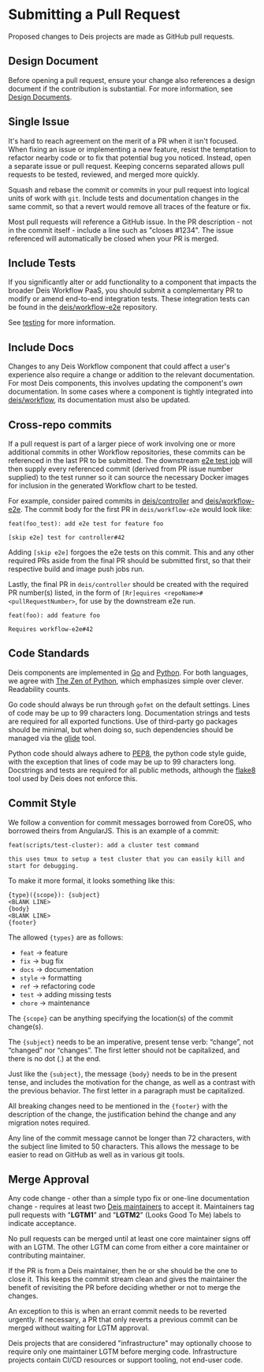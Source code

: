 # Submitting a Pull Request

Proposed changes to Deis projects are made as GitHub pull requests.

## Design Document

Before opening a pull request, ensure your change also references a design document if the contribution is substantial. For more information, see [Design Documents](design-documents.md).

## Single Issue

It's hard to reach agreement on the merit of a PR when it isn't focused. When fixing an issue or implementing a new feature, resist the temptation to refactor nearby code or to fix that potential bug you noticed. Instead, open a separate issue or pull request. Keeping concerns separated allows pull requests to be tested, reviewed, and merged more quickly.

Squash and rebase the commit or commits in your pull request into logical units of work with `git`. Include tests and documentation changes in the same commit, so that a revert would remove all traces of the feature or fix.

Most pull requests will reference a GitHub issue. In the PR description - not in the commit itself - include a line such as "closes #1234". The issue referenced will automatically be closed when your PR is merged.


## Include Tests

If you significantly alter or add functionality to a component that impacts the broader Deis Workflow PaaS, you should submit a complementary PR to modify or amend end-to-end integration tests.  These integration tests can be found in the [deis/workflow-e2e][workflow-e2e] repository.

See [testing](testing.md) for more information.


## Include Docs

Changes to any Deis Workflow component that could affect a user's experience also require a change or addition to the relevant documentation. For most Deis components, this involves updating the component's _own_ documentation. In some cases where a component is tightly integrated into [deis/workflow][workflow], its documentation must also be updated.

## Cross-repo commits

If a pull request is part of a larger piece of work involving one or more additional commits in other Workflow repositories, these commits can be referenced in the last PR to be submitted.  The downstream [e2e test job](https://ci.deis.io/job/workflow-test-pr/) will then supply every referenced commit (derived from PR issue number supplied) to the test runner so it can source the necessary Docker images for inclusion in the generated Workflow chart to be tested.

For example, consider paired commits in [deis/controller](https://github.com/deis/controller) and [deis/workflow-e2e](https://github.com/deis/workflow-e2e).  The commit body for the first PR in `deis/workflow-e2e` would look like:

```
feat(foo_test): add e2e test for feature foo

[skip e2e] test for controller#42
```
Adding `[skip e2e]` forgoes the e2e tests on this commit. This and any other required PRs aside from the final PR should be submitted first, so that their respective build and image push jobs run.

Lastly, the final PR in `deis/controller` should be created with the required PR number(s) listed, in the form of `[Rr]equires <repoName>#<pullRequestNumber>`, for use by the downstream e2e run.

```
feat(foo): add feature foo

Requires workflow-e2e#42
```

## Code Standards

Deis components are implemented in [Go][] and [Python][]. For both languages, we agree with [The Zen of Python][zen], which emphasizes simple over clever. Readability counts.

Go code should always be run through `gofmt` on the default settings. Lines of code may be up to 99 characters long. Documentation strings and tests are required for all exported functions. Use of third-party go packages should be minimal, but when doing so, such dependencies should be managed via the [glide][] tool.

Python code should always adhere to [PEP8][], the python code style guide, with the exception that lines of code may be up to 99 characters long. Docstrings and tests are required for all public methods, although the [flake8][] tool used by Deis does not enforce this.

## Commit Style

We follow a convention for commit messages borrowed from CoreOS, who borrowed theirs
from AngularJS. This is an example of a commit:

```
feat(scripts/test-cluster): add a cluster test command

this uses tmux to setup a test cluster that you can easily kill and
start for debugging.
```

To make it more formal, it looks something like this:

```
{type}({scope}): {subject}
<BLANK LINE>
{body}
<BLANK LINE>
{footer}
```

The allowed `{types}` are as follows:

* `feat` -> feature
* `fix` -> bug fix
* `docs` -> documentation
* `style` -> formatting
* `ref` -> refactoring code
* `test` -> adding missing tests
* `chore` -> maintenance

The `{scope}` can be anything specifying the location(s) of the commit change(s).

The `{subject}` needs to be an imperative, present tense verb: “change”, not “changed” nor
“changes”. The first letter should not be capitalized, and there is no dot (.) at the end.

Just like the `{subject}`, the message `{body}` needs to be in the present tense, and includes
the motivation for the change, as well as a contrast with the previous behavior. The first
letter in a paragraph must be capitalized.

All breaking changes need to be mentioned in the `{footer}` with the description of the
change, the justification behind the change and any migration notes required.

Any line of the commit message cannot be longer than 72 characters, with the subject line
limited to 50 characters. This allows the message to be easier to read on GitHub as well
as in various git tools.

## Merge Approval

Any code change - other than a simple typo fix or one-line documentation change - requires at least two [Deis maintainers][maintainers] to accept it.  Maintainers tag pull requests with "**LGTM1**" and "**LGTM2**" (Looks Good To Me) labels to indicate acceptance.

No pull requests can be merged until at least one core maintainer signs off with an LGTM. The other LGTM can come from either a core maintainer or contributing maintainer.

If the PR is from a Deis maintainer, then he or she should be the one to close it. This keeps the commit stream clean and gives the maintainer the benefit of revisiting the PR before deciding whether or not to merge the changes.

An exception to this is when an errant commit needs to be reverted urgently. If necessary, a PR that only reverts a previous commit can be merged without waiting for LGTM approval.

Deis projects that are considered "infrastructure" may optionally choose to require only one maintainer LGTM before merging code. Infrastructure projects contain CI/CD resources or support tooling, not end-user code.

[go]: http://golang.org/
[glide]: https://github.com/Masterminds/glide
[flake8]: https://pypi.python.org/pypi/flake8/
[maintainers]: maintainers.md
[pep8]: http://www.python.org/dev/peps/pep-0008/
[python]: http://www.python.org/
[zen]: http://www.python.org/dev/peps/pep-0020/
[workflow]: https://github.com/deis/workflow
[workflow-e2e]: https://github.com/deis/workflow-e2e
